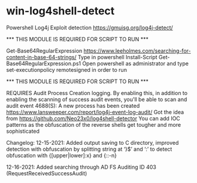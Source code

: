 # win-log4shell-detect
Powershell Log4j Exploit detection
https://gmuisg.org/log4j-detect/


*** THIS MODULE IS REQUIRED FOR SCRIPT TO RUN ***

Get-Base64RegularExpression https://www.leeholmes.com/searching-for-content-in-base-64-strings/
Type in powershell Install-Script Get-Base64RegularExpression.ps1
Open powershell as administrator and type set-executionpolicy remotesigned in order to run

*** THIS MODULE IS REQUIRED FOR SCRIPT TO RUN ***

REQUIRES Audit Process Creation logging. By enabling this, in addition to enabling the scanning of success audit events, you'll be able to scan and audit event 4688(S): A new process has been created
https://www.lansweeper.com/report/log4j-event-log-audit/
Got the idea from https://github.com/Neo23x0/log4shell-detector
You can add IOC patterns as the obfuscation of the reverse shells get tougher and more sophisticated


Changelog: 
12-15-2021: 
Added output saving to C directory, improved detection with obfuscation by splitting string at
‘}$’ and ‘:’ to detect obfuscation with {[upper|lower]:x} and {::-n}

12-16-2021:
Added searching through AD FS Auditing ID 403 (RequestReceivedSuccessAudit)
